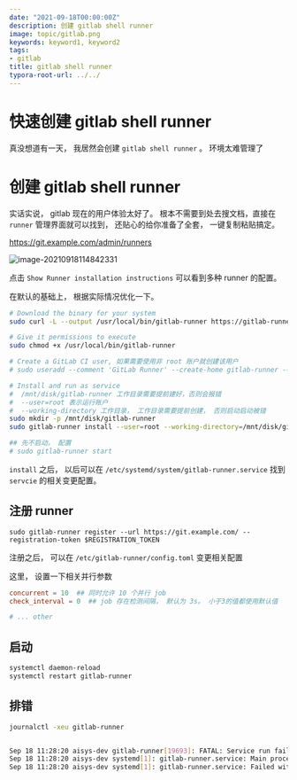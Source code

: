 ```yaml
---
date: "2021-09-18T00:00:00Z"
description: 创建 gitlab shell runner
image: topic/gitlab.png
keywords: keyword1, keyword2
tags:
- gitlab
title: gitlab shell runner
typora-root-url: ../../
---
```


# 快速创建 gitlab shell runner

真没想道有一天， 我居然会创建 `gitlab shell runner` 。 环境太难管理了

# 创建 gitlab shell runner

实话实说， gitlab 现在的用户体验太好了。 根本不需要到处去搜文档，直接在 `runner` 管理界面就可以找到， 还贴心的给你准备了全套， 一键复制粘贴搞定。

https://git.example.com/admin/runners

![image-20210918114842331](/assets/img/post/2021/2021-09-18-gitlab-shell-runner/image-20210918114842331.png)



点击 `Show Runner installation instructions` 可以看到多种 runner 的配置。



在默认的基础上， 根据实际情况优化一下。

```bash
# Download the binary for your system
sudo curl -L --output /usr/local/bin/gitlab-runner https://gitlab-runner-downloads.s3.amazonaws.com/latest/binaries/gitlab-runner-linux-amd64

# Give it permissions to execute
sudo chmod +x /usr/local/bin/gitlab-runner

# Create a GitLab CI user, 如果需要使用非 root 账户就创建该用户
# sudo useradd --comment 'GitLab Runner' --create-home gitlab-runner --shell /bin/bash

# Install and run as service
#  /mnt/disk/gitlab-runner 工作目录需要提前建好，否则会报错
#  --user=root 表示运行账户
#  --working-directory 工作目录， 工作目录需要提前创建， 否则启动启动被错 
sudo mkdir -p /mnt/disk/gitlab-runner
sudo gitlab-runner install --user=root --working-directory=/mnt/disk/gitlab-runner

## 先不启动， 配置
# sudo gitlab-runner start
```

`install` 之后， 以后可以在 `/etc/systemd/system/gitlab-runner.service` 找到 `servcie` 的相关变更配置。

## 注册 runner

```
sudo gitlab-runner register --url https://git.example.com/ --registration-token $REGISTRATION_TOKEN
```

注册之后， 可以在 `/etc/gitlab-runner/config.toml` 变更相关配置

这里， 设置一下相关并行参数 

```toml
concurrent = 10  ## 同时允许 10 个并行 job
check_interval = 0  ## job 存在检测间隔， 默认为 3s。 小于3的值都使用默认值

# ... other
```

## 启动

```bash
systemctl daemon-reload
systemctl restart gitlab-runner
```

## 排错

```bash
journalctl -xeu gitlab-runner


Sep 18 11:28:20 aisys-dev gitlab-runner[19693]: FATAL: Service run failed                           error=chdir /mnt/disk/gitlab-runner: no such file or directory
Sep 18 11:28:20 aisys-dev systemd[1]: gitlab-runner.service: Main process exited, code=exited, status=1/FAILURE
Sep 18 11:28:20 aisys-dev systemd[1]: gitlab-runner.service: Failed with result 'exit-code'.
```

